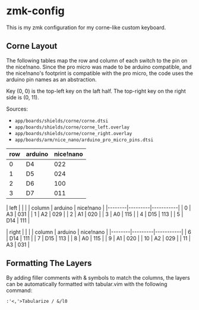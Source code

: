 # zmk-config

This is my zmk configuration for my corne-like custom keyboard.

## Corne Layout

The following tables map the row and column of each switch to the pin on
the nice!nano. Since the pro micro was made to be arduino compatible,
and the nice!nano's footprint is compatible with the pro micro, the code
uses the arduino pin names as an abstraction.

Key (0, 0) is the top-left key on the laft half. The top-right key on
the right side is (0, 11).

Sources:
- `app/boards/shields/corne/corne.dtsi`
- `app/boards/shields/corne/corne_left.overlay`
- `app/boards/shields/corne/corne_right.overlay`
- `app/boards/arm/nice_nano/arduino_pro_micro_pins.dtsi`

| row | arduino | nice!nano |
|-----|---------|-----------|
| 0   | D4      | 022       |
| 1   | D5      | 024       |
| 2   | D6      | 100       |
| 3   | D7      | 011       |

| left   |         |           |
| column | arduino | nice!nano |
|--------|---------|-----------|
| 0      | A3      | 031       |
| 1      | A2      | 029       |
| 2      | A1      | 020       |
| 3      | A0      | 115       |
| 4      | D15     | 113       |
| 5      | D14     | 111       |

| right  |         |           |
| column | arduino | nice!nano |
|--------|---------|-----------|
| 6      | D14     | 111       |
| 7      | D15     | 113       |
| 8      | A0      | 115       |
| 9      | A1      | 020       |
| 10     | A2      | 029       |
| 11     | A3      | 031       |

## Formatting The Layers

By adding filler comments with & symbols to match the columns, the
layers can be automatically formatted with tabular.vim with the
following command:

```:'<,'>Tabularize / &/l0```


